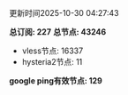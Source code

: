 更新时间2025-10-30 04:27:43

**总订阅: 227**
**总节点: 43246**
- vless节点: 16337
- hysteria2节点: 11

**google ping有效节点: 129**
